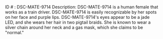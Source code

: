 ID # : DSC-MATE-9714
Description: DSC-MATE-9714 is a human female that works as a train driver. DSC-MATE-9714 is easily recognizable by her spots on her face and purple lips. DSC-MATE-9714's eyes appear to be a jade LED, and she wears her hair in two pigtail braids. She is known to wear a silver chain around her neck and a gas mask, which she claims to be "normal."